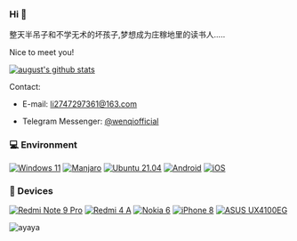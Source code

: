 ### Hi 👋

整天半吊子和不学无术的坏孩子,梦想成为庄稼地里的读书人.....

Nice to meet you!

[![august's github stats](https://github-readme-stats.vercel.app/api?username=mingk326&show_icons=true,cn)](https://github.com/mingk326)

Contact:

- E-mail: <li2747297361@163.com>

- Telegram Messenger: [@wenqiofficial](https://t.me/wenqiofficial)

### 💻 Environment

[![Windows 11](https://img.shields.io/badge/Windows%2011-00BBFF?style=flat-square&logo=Windows&logoColor=FFFFFF&labelColor=00BBFF)](https://www.microsoft.com/windows11)
[![Manjaro](https://img.shields.io/badge/Manjaro-00C000?style=flat-square&logo=manjaro&logoColor=FFFFFF&labelColor=00C000)](https://manjaro.org)
[![Ubuntu 21.04](https://img.shields.io/badge/Ubuntu%2021%2e04-dd4814?style=flat-square&logo=ubuntu&logoColor=ffffff)](https://releases.ubuntu.com/21.04/)
[![Android](https://img.shields.io/badge/Android-00C000?style=flat-square&logo=android&logoColor=FFFFFF&labelColor=00C000)](https://www.android.com/android-12/)
[![iOS](https://img.shields.io/badge/iOS-4F4F4F?style=flat-square&logo=apple&logoColor=FFFFFF&labelColor=4F4F4F)](https://www.apple.com/ios)


### 📱 Devices

[![Redmi Note 9 Pro](https://img.shields.io/badge/Redmi%20Note%209%20Pro-ED9121?style=flat-square&logo=xiaomi&logoColor=FFFFFF&labelColor=ED9121)](https://www.mi.com/redminote9pro)
[![Redmi 4 A](https://img.shields.io/badge/Redmi%204%20A-ED9121?style=flat-square&logo=xiaomi&logoColor=FFFFFF&labelColor=ED9121)](https://versus.com/cn/xiaomi-redmi-4a-16gb)
[![Nokia 6](https://img.shields.io/badge/Nokia%206-4F4F4F?style=flat-square&logo=nokia&logoColor=FFFFFF&labelColor=4F4F4F)](https://www.nokia.com/phones/en_int/nokia-6-0)
[![iPhone 8](https://img.shields.io/badge/iPhone%208-4F4F4F?style=flat-square&logo=apple&logoColor=FFFFFF&labelColor=4F4F4F)](https://support.apple.com/kb/SP767)
[![ASUS UX4100EG](https://img.shields.io/badge/ASUS%20UX4100EG-0077FF?style=flat-square&logo=asus&logoColor=FFFFFF&labelColor=0077FF)](https://www.asus.com.cn/laptops/for-home/zenbook/ux4100e/)


![ayaya](https://count.ayaya.beauty/get/@WenqiOfficial?theme=rule34)
